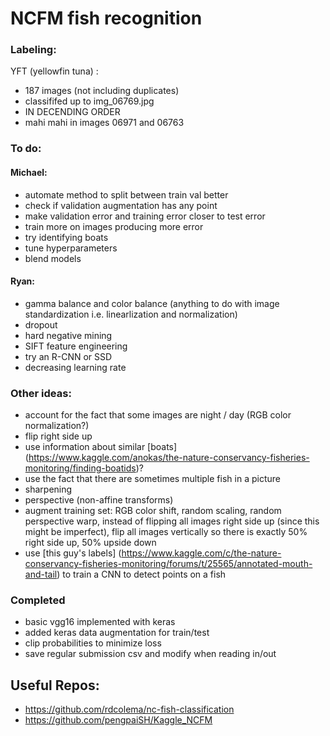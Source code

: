 # NCFM fish recognition #

### Labeling: ###
YFT (yellowfin tuna) :
  * 187 images (not including duplicates)
  * classififed up to img_06769.jpg 
  * IN DECENDING ORDER
  * mahi mahi in images 06971 and 06763

### To do: ###
#### Michael: ####
* automate method to split between train val better
* check if validation augmentation has any point
* make validation error and training error closer to test error
* train more on images producing more error
* try identifying boats
* tune hyperparameters
* blend models

#### Ryan: ####
* gamma balance and color balance (anything to do with image standardization i.e. linearlization and normalization)
* dropout
* hard negative mining
* SIFT feature engineering
* try an R-CNN or SSD
* decreasing learning rate

### Other ideas: ###
* account for the fact that some images are night / day (RGB color normalization?)
* flip right side up
* use information about similar [boats] (https://www.kaggle.com/anokas/the-nature-conservancy-fisheries-monitoring/finding-boatids)?
* use the fact that there are sometimes multiple fish in a picture
* sharpening
* perspective (non-affine transforms)
* augment training set: RGB color shift, random scaling, random perspective warp, instead of flipping all images right side up (since this might be imperfect), flip all images vertically so there is exactly 50% right side up, 50% upside down
* use [this guy's labels] (https://www.kaggle.com/c/the-nature-conservancy-fisheries-monitoring/forums/t/25565/annotated-mouth-and-tail) to train a CNN to detect points on a fish


### Completed ###
* basic vgg16 implemented with keras
* added keras data augmentation for train/test
* clip probabilities to minimize loss
* save regular submission csv and modify when reading in/out

## Useful Repos: ##
* https://github.com/rdcolema/nc-fish-classification
* https://github.com/pengpaiSH/Kaggle_NCFM

